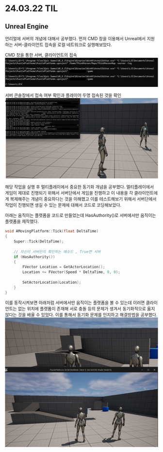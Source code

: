 # 24.03.22 TIL

## Unreal Engine

언리얼에 서버의 개념에 대해서 공부했다. 먼저 CMD 창을 이용해서 Unreal에서 지원하는 서버-클라이언트 접속을 로컬 네트워크로 실행해보았다.

CMD 창을 통한 서버, 클라이언트의 접속
![2](/Assets/Images/Unreal/실습/PuzzlePlatforms/2.png)

서버 콘솔창에서 접속 여부 확인과 플레이어 두명 접속된 것을 확인
![3](/Assets/Images/Unreal/실습/PuzzlePlatforms/3.png)

해당 작업을 실행 후 멀티플레이에서 중요한 동기화 개념을 공부했다. 멀티플레이에서 게임이 제대로 진행되기 위해서 서버단에서 게임을 진행하고 이 내용을 각 클라이언트에게 복제해주는 개념이 중요하다는 것을 이해했고 이를 테스트해보기 위해서 서버단에서 작업이 진행되면 생길 수 있는 문제에 대해서 코드로 코딩해보았다.

아래는 움직이는 플랫폼을 코드로 만들었는데 HasAuthority()로 서버에서만 움직이는 플랫폼을 제작했다.

```C++
void AMovingPlatform::Tick(float DeltaTime)
{
    Super::Tick(DeltaTime);

    // 자신이 서버인지 확인하는 메소드 , True면 서버
    if (HasAuthority())
    {
        FVector Location = GetActorLocation();
        Location += FVector(Speed * DeltaTime, 0, 0);

        SetActorLocation(Location);
    }
}

```

이를 동작시켜보면 아래처럼 서버에서만 움직이는 플랫폼을 볼 수 있는데 이러면 클라이언트는 없는 위치에 플랫폼이 존재해 서로 충돌 등의 문제가 생겨서 동기화적으로 옳지 않다는 것을 배울 수 있었다. 이를 통해서 동기화 문제를 인지하고 해결방법을 공부했다.
![4](/Assets/Images/Unreal/실습/PuzzlePlatforms/4.png)
